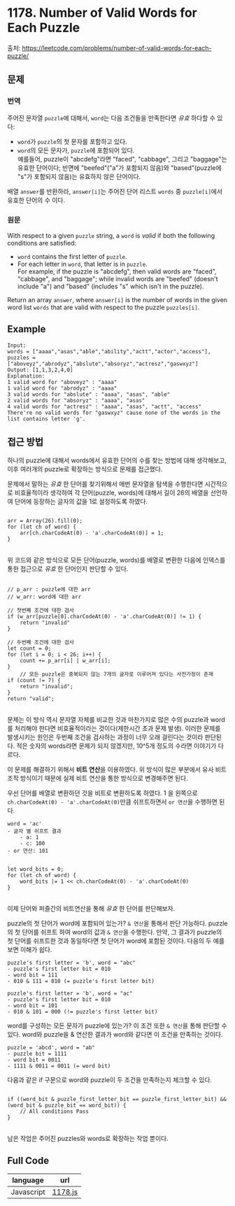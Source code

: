 # 1178. Number of Valid Words for Each Puzzle

출처: https://leetcode.com/problems/number-of-valid-words-for-each-puzzle/

## 문제

### 번역

주어진 문자열 `puzzle`에 대해서, `word`는 다음 조건들을 만족한다면 _유효_ 하다할 수 있다:
- `word`가 `puzzle`의 첫 문자를 포함하고 있다.
- `word`의 모든 문자가, `puzzle`에 포함되어 있다.<br/> 예를들어, puzzle이 "abcdefg"라면 "faced", "cabbage", 그리고 "baggage"는 유효한 단어이다; 반면에 "beefed"("a"가 포함되지 않음)와 "based"(puzzle에 "s"가 포함되지 않음)는 유효하지 않은 단어이다.

배열 `answer`를 반환하라, `answer[i]`는 주어진 단어 리스트 `words` 중 `puzzle[i]`에서 유효한 단어의 수 이다.

### 원문

With respect to a given `puzzle` string, a `word` is _valid_ if both the following conditions are satisfied:

-   `word`  contains the first letter of  `puzzle`.
-   For each letter in  `word`, that letter is in  `puzzle`.  
    For example, if the puzzle is "abcdefg", then valid words are "faced", "cabbage", and "baggage"; while invalid words are "beefed" (doesn't include "a") and "based" (includes "s" which isn't in the puzzle).

Return an array `answer`, where `answer[i]` is the number of words in the given word list `words` that are valid with respect to the puzzle `puzzles[i]`.

## Example
```
Input: 
words = ["aaaa","asas","able","ability","actt","actor","access"], 
puzzles = ["aboveyz","abrodyz","abslute","absoryz","actresz","gaswxyz"]
Output: [1,1,3,2,4,0]
Explanation:
1 valid word for "aboveyz" : "aaaa" 
1 valid word for "abrodyz" : "aaaa"
3 valid words for "abslute" : "aaaa", "asas", "able"
2 valid words for "absoryz" : "aaaa", "asas"
4 valid words for "actresz" : "aaaa", "asas", "actt", "access"
There're no valid words for "gaswxyz" cause none of the words in the list contains letter 'g'.
```

## 접근 방법

하나의 puzzle에 대해서 words에서 유효한 단어의 수를 찾는 방법에 대해 생각해보고, 이후 여러개의 puzzle로 확장하는 방식으로 문제를 접근했다.

문제에서 말하는 _유효_ 한 단어를  찾기위해서 매번 문자열을 탐색을 수행한다면 시간적으로 비효율적이라 생각하여 각 단어(puzzle, words)에 대해서 길이 26의 배열을 선언하여 단어에 등장하는 글자의 값을 1로 설정하도록 하였다.
<pre>
<code>
arr = Array(26).fill(0);
for (let ch of word) {
	arr[ch.charCodeAt(0) - 'a'.charCodeAt(0)] = 1;
}
</code>
</pre>

위 코드와 같은 방식으로 모든 단어(puzzle, words)를 배열로 변환한 다음에 인덱스를 통한 접근으로 _유효_ 한 단어인지 판단할 수 있다.
<pre>
<code>
// p_arr : puzzle에 대한 arr
// w_arr: word에 대한 arr

// 첫번째 조건에 대한 검사 
if (w_arr[puzzle[0].charCodeAt(0) - 'a'.charCodeAt(0)] != 1) {
	return "invalid"
}

// 두번째 조건에 대한 검사
let count = 0;
for (let i = 0; i < 26; i++) {
	count += p_arr[i] | w_arr[i];
}
	// 모든 puzzle은 중복되지 않는 7개의 글자로 이루어져 있다는 사전가정이 존재
if (count != 7) {
	return "invalid";
}
return "valid";
</code>
</pre>

문제는 이 방식 역시 문자열 자체를 비교한 것과 마찬가지로 많은 수의 puzzle과 word를 처리해야 한다면 비효율적이라는 것이다(제한시간 초과 문제 발생). 이러한 문제를 발생시키는 원인은 두번째 조건을 검사하는 과정이 너무 오래 걸린다는 것이라 판단된다. 적은 숫자의 words라면 문제가 되지 않겠지만, 10^5개 정도의 수라면 이야기가 다르다.

이 문제를 해결하기 위해서 **비트 연산**을 이용하였다. 위 방식이 많은 부분에서 유사 비트 조작 방식이기 때문에 실제 비트 연산을 통한 방식으로 변경해주면 된다.

우선 단어를 배열로 변환하던 것을 비트로 변환하도록 하였다. 1 을 왼쪽으로 `ch.charCodeAt(0) - 'a'.charCodeAt(0)`만큼 쉬프트하면서 `or 연산`을 수행하면 된다.
```
word = 'ac'
- 글자 별 쉬프트 결과
	- a: 1
	- c: 100
- or 연산: 101
```
<pre>
<code>
let word_bits = 0;
for (let ch of word) {
	word_bits |= 1 << ch.charCodeAt(0) - 'a'.charCodeAt(0)
}
</code>
</pre>

이제 단어와 퍼즐간의 비트연산을 통해 _유효_ 한 단어를 판단해보자.

puzzle의 첫 단어가 word에 포함되어 있는가? `& 연산`을 통해서 판단 가능하다. puzzle의 첫 단어를 쉬프트 하여 word의 값과 `& 연산`을 수행한다. 만약, 그 결과가 puzzle의 첫 단어를 쉬프트한 것과 동일하다면 첫 단어가 word에 포함된 것이다. 다음의 두 예를 보면 이해가 쉽다.
```
puzzle's first letter = 'b', word = "abc"
- puzzle's first letter bit = 010
- word bit = 111
- 010 & 111 = 010 (= puzzle's first letter bit)
```
```
puzzle's first letter = 'b', word = "ac"
- puzzle's first letter bit = 010
- word bit = 101
- 010 & 101 = 000 (!= puzzle's first letter bit)
```

word를 구성하는 모든 문자가 puzzle에 있는가? 이 조건 또한 `& 연산`을 통해 판단할 수 있다. word와 puzzle을 & 연산한 결과가 word와 같다면 이 조건을 만족하는 것이다.
```
puzzle = 'abcd', word = "ab"
- puzzle bit = 1111
- word bit = 0011
- 1111 & 0011 = 0011 (= word bit)
```

다음과 같은 if 구문으로 word와 puzzle이 두 조건을 만족하는지 체크할 수 있다.
<pre>
<code>
if ((word_bit & puzzle_first_letter_bit == puzzle_first_letter_bit) && (word_bit & puzzle_bit == word_bit)) {
	// All conditions Pass
}
</code>
</pre>

남은 작업은 주어진 puzzles와 words로 확장하는 작업 뿐이다.

## Full Code
|language|url|
|--------|---|
|Javascript|[1178.js](https://github.com/opwe37/Algorithm-Study/blob/master/LeetCode/src/1178.js)|
